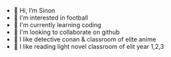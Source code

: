 - 👋 Hi, I’m Sinon
- 👀 I'm interested in football
- 🌱 I'm currently learning coding 
- 💞️ I'm looking to collaborate on github 
- 🎥 I like detective conan & classroom of elite anime
- 📖 I like reading light novel classroom of elit year 1,2,3
<!---
Sinon is a ✨ special ✨ repository because its `README.md` (this file) appears on your GitHub profile.
You can click the Preview link to take a look at your changes.
--->
